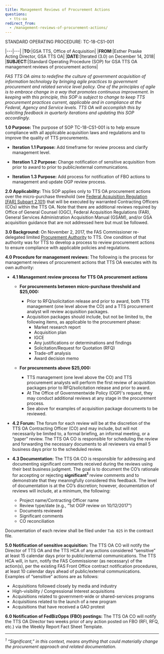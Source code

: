 ```yaml
---
title: Management Reviews of Procurement Actions
questions:
  - tts-oa
redirect_from:
  - /management-reviews-of-procurement-actions/
---
```


STANDARD OPERATING PROCEDURE: TC-18-CS1-001

|---|---| |**TO:**|GSA TTS, Office of Acquisition| |**FROM:**|Esther
Praske<br>Acting Director, GSA TTS OA| |**DATE:**|Iterated (3.0) on December 14,
2018| |**SUBJECT:**|Standard Operating Procedure (SOP) for GSA TTS OA management
reviews of procurement actions|

_FAS TTS OA aims to redefine the culture of government acquisition of
information technology by bringing agile practices to government procurement and
related service level policy. One of the principles of agile is to embrace
change in a way that promotes continuous improvement. In keeping with this
principle, this SOP is subject to change to keep TTS procurement practices
current, applicable and in compliance at the Federal, Agency and Service levels.
TTS OA will accomplish this by soliciting feedback in quarterly iterations and
updating this SOP accordingly._

**1.0 Purpose:** The purpose of SOP TC-18-CS1-001 is to help ensure compliance
with all applicable acquisition laws and regulations and to improve the quality
of TTS procurements.

- **Iteration 1.1 Purpose:** Add timeframe for review process and clarify
  management level.

- **Iteration 1.2 Purpose:** Change notification of sensitive acquisition from
  prior to award to prior to public/external communications.

- **Iteration 1.3 Purpose:** Add process for notification of FBO actions to
  management and update OGP review process.

**2.0 Applicability:** This SOP applies only to TTS OA procurement actions over
the micro-purchase threshold (see
[Federal Acquisition Regulation [FAR] Subpart 2.101](https://www.acquisition.gov/content/part-2-definitions-words-and-terms#i1125359))
that will be executed by warranted Contracting Officers (COs) within the TTS OA.
Note that there are additional reviews required by Office of General Counsel
(OGC), Federal Acquisition Regulations (FAR), General Services Administration
Acquisition Manual (GSAM), and/or GSA acquisition guidance that are not
addressed here but must be followed.

**3.0 Background:** On November 2, 2017, the FAS Commissioner re-delegated
limited
[Procurement Authority](https://drive.google.com/a/gsa.gov/file/d/1-P5KyFuv-XpoSgbOwQywSgZOJTJXYxnB/view?usp=sharing)
to TTS. One condition of that authority was for TTS to develop a process to
review procurement actions to ensure compliance with applicable policies and
regulations.

**4.0 Procedure for management reviews:** The following is the process for
management reviews of procurement actions that TTS OA executes with its own
authority:

- **4.1 Management review process for TTS OA procurement actions**

  - **For procurements between micro-purchase threshold and $25,000:**

    - Prior to RFQ/solicitation release and prior to award, both TTS management
      (one level above the CO) and a TTS procurement analyst will review
      acquisition packages.
    - Acquisition packages should include, but not be limited to, the following
      items, as applicable to the procurement phase:
      - Market research report
      - Acquisition plan
      - IGCE
      - Any justifications or determinations and findings
      - Solicitation/Request for Quotation (RFQ)
      - Trade-off analysis
      - Award decision memo

  - **For procurements above $25,000:**
    - TTS management (one level above the CO) and TTS procurement analysts will
      perform the first review of acquisition packages prior to RFQ/solicitation
      release and prior to award.
    - At The Office of Governmentwide Policy (OGP)'s request, they may conduct
      additional reviews at any stage in the procurement process.
    - See above for examples of acquisition package documents to be reviewed.

- **4.2 Forum:** The forum for each review will be at the discretion of the TTS
  OA Contracting Officer (CO) and may include, but will not necessarily be
  limited to, a formal briefing, an informal meeting, or a “paper” review. The
  TTS OA CO is responsible for scheduling the review and forwarding the
  necessary documents to all reviewers via email 5 business days prior to the
  scheduled review.

- **4.3 Documentation:** The TTS OA CO is responsible for addressing and
  documenting significant comments received during the reviews using their best
  business judgment. The goal is to document the CO’s rationale for accepting or
  rejecting **significant<sup>1</sup>** review comments and to demonstrate that
  they meaningfully considered this feedback. The level of documentation is at
  the CO’s discretion; however, documentation of reviews will include, at a
  minimum, the following:

  - Project name/Contracting Officer name
  - Review type/date (e.g., “1st OGP review on 10/12/2017”)
  - Documents reviewed
  - Significant comments
  - CO reconciliation

Documentation of each review shall be filed under `Tab 025` in the contract
file.

**5.0 Notification of sensitive acquisition:** The TTS OA CO will notify the
Director of TTS OA and the TTS HCA of any actions considered “sensitive” at
least 15 calendar days prior to public/external communications. The TTS HCA
will, in turn, notify the FAS Commissioner (as necessary) of the action(s), per
the existing FAS Front Office contract notification procedures, at least 10
calendar days ahead of public/external communications. Examples of “sensitive”
actions are as follows:

- Acquisitions followed closely by media and industry
- High-visibility / Congressional Interest acquisitions
- Acquisitions related to government-wide or shared-services programs
- Acquisitions related to the launch of a new program
- Acquisitions that have received a GAO protest

**6.0 Notification of FedBizOpps (FBO) postings:** The TTS OA CO will notify the
TTS OA Director two weeks prior of any action posted on FBO (RFI, RFQ, etc.) via
the Weekly Report Fact Sheet Template.

---

_<sup>1</sup> “Significant,” in this context, means anything that could
materially change the procurement approach and related documentation._
